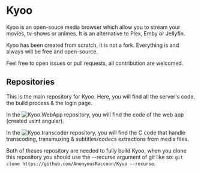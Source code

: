 # Kyoo

Kyoo is an open-souce media browser which allow you to stream your movies, tv-shows or animes.
It is an alternative to Plex, Emby or Jellyfin.

Kyoo has been created from scratch, it is not a fork. Everything is and always will be free and open-source.

Feel free to open issues or pull requests, all contribution are welcomed.

## Repositories

This is the main repository for Kyoo. Here, you will find all the server's code, the build process & the login page.

In the ![Kyoo.WebApp](https://github.com/AnonymusRaccoon/Kyoo.WebApp) repository, you will find the code of the web app (created usint angular).

In the ![Kyoo.transcoder](https://github.com/AnonymusRaccoon/Kyoo.transcoder) repository, you will find the C code that handle transcoding, transmuxing & subtitles/codecs extractions from media files.

Both of theses repository are needed to fully build Kyoo, when you clone this repository you should use the --recurse argument of git like so: ```git clone https://github.com/AnonymusRaccoon/Kyoo --recurse```.

